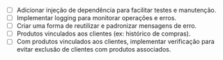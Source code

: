 - [ ] Adicionar injeção de dependência para facilitar testes e manutenção.
- [ ] Implementar logging para monitorar operações e erros.
- [ ] Criar uma forma de reutilizar e padronizar mensagens de erro.
- [ ] Produtos vinculados aos clientes (ex: histórico de compras).
- [ ] Com produtos vinculados aos clientes, implementar verificação para evitar exclusão de clientes com produtos associados.
